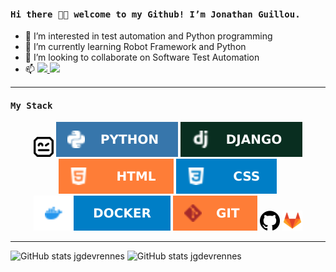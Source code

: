 <h4 >
  <samp> Hi there 👋🏾  welcome to my Github! I’m Jonathan Guillou.</samp>
</h4>

- 👀 I’m interested in test automation and Python programming
- 🌱 I’m currently learning Robot Framework and Python
- 💞️ I’m looking to collaborate on Software Test Automation
- 📫 <a href= "https://www.linkedin.com/in/johnguillou/"><img src="https://img.icons8.com/material/24/000000/linkedin--v1.png"/> </a> <a href= "https://twitter.com/Guilloujohn"><img src="https://img.icons8.com/material-outlined/24/000000/twitter.png"/></a>

---

<h4 >
  <samp> My Stack</samp>
</h4>
<p align="center">
<img src="Img/ROBOTFRAMEWORK.png" /> <img src="Img/PYTHON.svg" /> <img src="Img/DJANGO.svg" /> <img src="Img/HTML.svg" /> <img src="Img/CSS.svg" />  <img src="Img/DOCKER.svg" /> <img src="Img/GIT.svg" /> <img src="Img/GITHUB.png" /> <img src="Img/GITLAB.png" />
</p>

---

![GitHub stats jgdevrennes](https://github-readme-stats.vercel.app/api?username=jgdevrennes&show_icons=true&theme=tokyonight)
![GitHub stats jgdevrennes](https://github-readme-stats.vercel.app/api/top-langs/?username=jgdevrennes&hide=css,html&layout=compact&theme=tokyonight)
